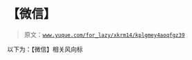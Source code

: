 # 【微信】

> 原文：[`www.yuque.com/for_lazy/xkrm14/kplgmey4aoqfgz39`](https://www.yuque.com/for_lazy/xkrm14/kplgmey4aoqfgz39)

以下为：【微信】相关风向标





